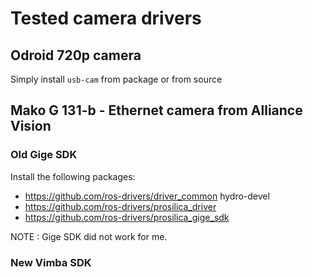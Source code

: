 Tested camera drivers
======================

Odroid 720p camera
--------------------

Simply install `usb-cam` from package or from source

Mako G 131-b - Ethernet camera from Alliance Vision
--------------

### Old Gige SDK

Install the following packages:
* https://github.com/ros-drivers/driver_common hydro-devel
* https://github.com/ros-drivers/prosilica_driver
* https://github.com/ros-drivers/prosilica_gige_sdk

NOTE : Gige SDK did not work for me.

### New Vimba SDK
